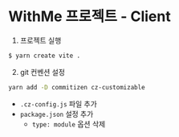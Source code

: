 # WithMe 프로젝트 - Client

1. 프로젝트 실행

```bash
$ yarn create vite .
```

2. git 컨벤션 설정

```bash
yarn add -D commitizen cz-customizable
```

- `.cz-config.js` 파일 추가
- `package.json` 설정 추가
  - `type: module` 옵션 삭제

